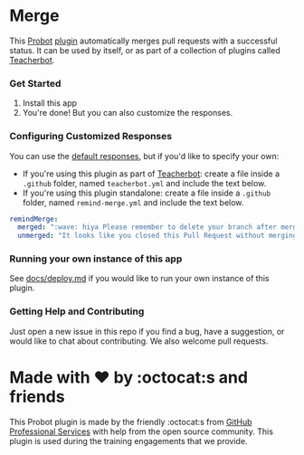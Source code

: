 # Merge

This [Probot](https://github.com/probot/probot/) [plugin](https://github.com/probot/probot/#plugins) automatically merges pull requests with a successful status. It can be used by itself, or as part of a collection of plugins called [Teacherbot](https://github.com/teacher-bot/teacherbot/).

### Get Started

1. Install this app
1. You're done! But you can also customize the responses.

### Configuring Customized Responses

You can use the [default responses](https://github.com/teacher-bot/teacherbot/blob/master/index.js), but if you'd like to specify your own:

- If you're using this plugin as part of [Teacherbot](https://github.com/teacher-bot/teacherbot/): create a file inside a `.github` folder, named `teacherbot.yml` and include the text below.
- If you're using this plugin standalone: create a file inside a `.github` folder, named `remind-merge.yml` and include the text below.

```yml
remindMerge:
  merged: ":wave: hiya Please remember to delete your branch after merging or closing if you haven't done so already.",
  unmerged: "It looks like you closed this Pull Request without merging. If you need any help, just ask!"
```

### Running your own instance of this app

See [docs/deploy.md](docs/deploy.md) if you would like to run your own instance of this plugin.

### Getting Help and Contributing

Just open a new issue in this repo if you find a bug, have a suggestion, or would like to chat about contributing. We also welcome pull requests.

# Made with :heart: by :octocat:s and friends

This Probot plugin is made by the friendly :octocat:s from [GitHub Professional Services](https://services.github.com) with help from the open source community. This plugin is used during the training engagements that we provide.
